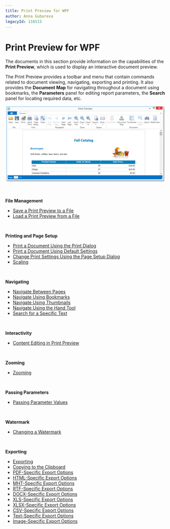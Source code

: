 ```yaml
---
title: Print Preview for WPF
author: Anna Gubareva
legacyId: 116515
---
```

# Print Preview for WPF
The documents in this section provide information on the capabilities of the **Print Preview**, which is used to display an interactive document preview.

The Print Preview provides a toolbar and menu that contain commands related to document viewing, navigating, exporting and printing. It also provides the **Document Map** for navigating throughout a document using bookmarks, the **Parameters** panel for editing report parameters, the **Search** panel for locating required data, etc.

![EUD_WpfPrintPreview](../../images/img124017.png)

&nbsp;

**File Management**
* [Save a Print Preview to a File](print-preview-for-wpf/file-management/save-a-print-preview-to-a-file.md)
* [Load a Print Preview from a File](print-preview-for-wpf/file-management/load-a-print-preview-from-a-file.md)

&nbsp;

**Printing and Page Setup**
* [Print a Document Using the Print Dialog](print-preview-for-wpf/printing-and-page-setup/print-a-document-using-the-print-dialog.md)
* [Print a Document Using Default Settings](print-preview-for-wpf/printing-and-page-setup/print-a-document-using-default-settings.md)
* [Change Print Settings Using the Page Setup Dialog](print-preview-for-wpf/printing-and-page-setup/change-print-settings-using-the-page-setup-dialog.md)
* [Scaling](print-preview-for-wpf/printing-and-page-setup/scaling.md)

&nbsp;

**Navigating**
* [Navigate Between Pages](print-preview-for-wpf/navigating/navigate-between-pages.md)
* [Navigate Using Bookmarks](print-preview-for-wpf/navigating/navigate-using-bookmarks.md)
* [Navigate Using Thumbnails](print-preview-for-wpf/navigating/navigate-using-thumbnails.md)
* [Navigate Using the Hand Tool](print-preview-for-wpf/navigating/navigate-using-the-hand-tool.md)
* [Search for a Specific Text](print-preview-for-wpf/navigating/search-for-a-specific-text.md)

&nbsp;

**Interactivity**
* [Content Editing in Print Preview](print-preview-for-wpf/interactivity/content-editing-in-print-preview.md)

&nbsp;

**Zooming**
* [Zooming](print-preview-for-wpf/zooming.md)

&nbsp;

**Passing Parameters**
* [Passing Parameter Values](print-preview-for-wpf/passing-parameter-values.md)

&nbsp;

**Watermark**
* [Changing a Watermark](print-preview-for-wpf/changing-a-watermark.md)

&nbsp;

**Exporting**
* [Exporting](print-preview-for-wpf/exporting/exporting.md)
* [Copying to the Clipboard](print-preview-for-wpf/exporting/copying-to-the-clipboard.md)
* [PDF-Specific Export Options](print-preview-for-wpf/exporting/pdf-specific-export-options.md)
* [HTML-Specific Export Options](print-preview-for-wpf/exporting/html-specific-export-options.md)
* [MHT-Specific Export Options](print-preview-for-wpf/exporting/mht-specific-export-options.md)
* [RTF-Specific Export Options](print-preview-for-wpf/exporting/rtf-specific-export-options.md)
* [DOCX-Specific Export Options](print-preview-for-wpf/exporting/docx-specific-export-options.md)
* [XLS-Specific Export Options](print-preview-for-wpf/exporting/xls-specific-export-options.md)
* [XLSX-Specific Export Options](print-preview-for-wpf/exporting/xlsx-specific-export-options.md)
* [CSV-Specific Export Options](print-preview-for-wpf/exporting/csv-specific-export-options.md)
* [Text-Specific Export Options](print-preview-for-wpf/exporting/text-specific-export-options.md)
* [Image-Specific Export Options](print-preview-for-wpf/exporting/image-specific-export-options.md)